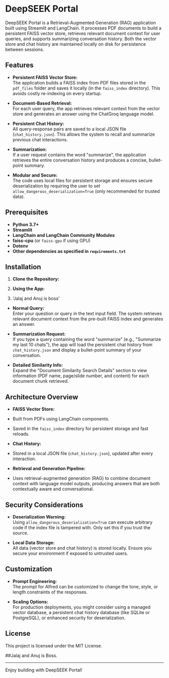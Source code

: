 # DeepSEEK Portal

DeepSEEK Portal is a Retrieval-Augmented Generation (RAG) application built using Streamlit and LangChain. It processes PDF documents to build a persistent FAISS vector store, retrieves relevant document context for user queries, and supports summarizing conversation history. Both the vector store and chat history are maintained locally on disk for persistence between sessions.

## Features

- **Persistent FAISS Vector Store:**  
  The application builds a FAISS index from PDF files stored in the `pdf_files` folder and saves it locally (in the `faiss_index` directory). This avoids costly re-indexing on every startup.

- **Document-Based Retrieval:**  
  For each user query, the app retrieves relevant context from the vector store and generates an answer using the ChatGroq language model.

- **Persistent Chat History:**  
  All query-response pairs are saved to a local JSON file (`chat_history.json`). This allows the system to recall and summarize previous chat interactions.

- **Summarization:**  
  If a user request contains the word "summarize", the application retrieves the entire conversation history and produces a concise, bullet-point summary.

- **Modular and Secure:**  
  The code uses local files for persistent storage and ensures secure deserialization by requiring the user to set `allow_dangerous_deserialization=True` (only recommended for trusted data).

## Prerequisites

- **Python 3.7+**
- **Streamlit**  
- **LangChain and LangChain Community Modules**  
- **faiss-cpu** (or `faiss-gpu` if using GPU)  
- **Dotenv**  
- **Other dependencies as specified in `requirements.txt`**

## Installation

1. **Clone the Repository:**


2. **Using the App:**
3. 'Jalaj and Anuj is boss'

- **Normal Query:**  
  Enter your question or query in the text input field. The system retrieves relevant document context from the pre-built FAISS index and generates an answer.

- **Summarization Request:**  
  If you type a query containing the word "summarize" (e.g., "Summarize my last 10 chats"), the app will load the persistent chat history from `chat_history.json` and display a bullet-point summary of your conversation.

- **Detailed Similarity Info:**  
  Expand the "Document Similarity Search Details" section to view information (PDF name, page/slide number, and content) for each document chunk retrieved.

## Architecture Overview

- **FAISS Vector Store:**  
- Built from PDFs using LangChain components.
- Saved in the `faiss_index` directory for persistent storage and fast reloads.

- **Chat History:**  
- Stored in a local JSON file (`chat_history.json`), updated after every interaction.

- **Retrieval and Generation Pipeline:**  
- Uses retrieval-augmented generation (RAG) to combine document context with language model outputs, producing answers that are both contextually aware and conversational.

## Security Considerations

- **Deserialization Warning:**  
Using `allow_dangerous_deserialization=True` can execute arbitrary code if the index file is tampered with. Only set this if you trust the source.

- **Local Data Storage:**  
All data (vector store and chat history) is stored locally. Ensure you secure your environment if exposed to untrusted users.

## Customization

- **Prompt Engineering:**  
The prompt for Alfred can be customized to change the tone, style, or length constraints of the responses.

- **Scaling Options:**  
For production deployments, you might consider using a managed vector database, a persistent chat history database (like SQLite or PostgreSQL), or enhanced security for deserialization.

## License

This project is licensed under the MIT License.


##Jalaj and Anuj is Boss.

---

Enjoy building with DeepSEEK Portal!
